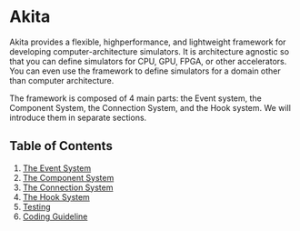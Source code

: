 # Akita

Akita provides a flexible, highperformance, and lightweight framework for developing computer-architecture simulators. It is architecture agnostic so that you can define simulators for CPU, GPU, FPGA, or other accelerators. You can even use the framework to define simulators for a domain other than computer architecture.

The framework is composed of 4 main parts: the Event system, the Component System, the Connection System, and the Hook system. We will introduce them in separate sections.

## Table of Contents

1. [The Event System](./event_system.md)
1. [The Component System](./component_system.md)
1. [The Connection System](./conection_system)
1. [The Hook System](./hook_system)
1. [Testing](./testing)
1. [Coding Guideline](./coding_guideline)